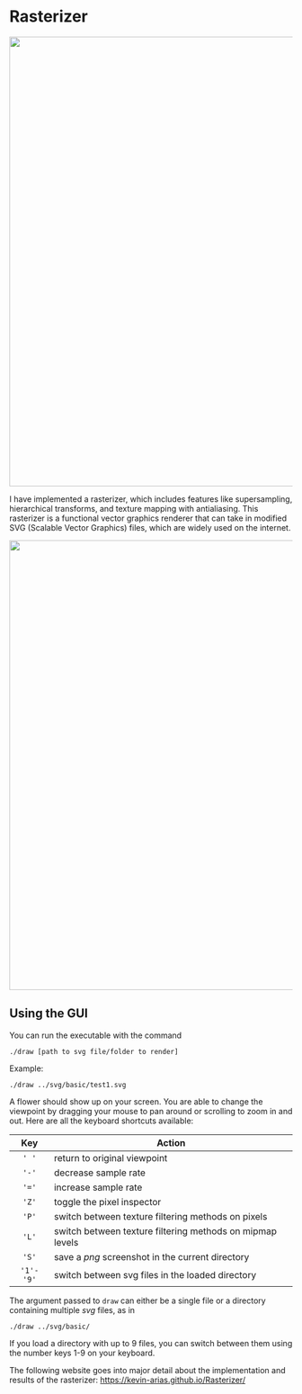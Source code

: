 # Rasterizer

<img src="https://cs184.eecs.berkeley.edu/cs184_sp16_content/article_images/3_1.jpg" width="800px" align="middle"/>

I have implemented a rasterizer, which includes features like supersampling, hierarchical transforms, and texture mapping with antialiasing. This rasterizer is a functional vector graphics renderer that can take in modified SVG (Scalable Vector Graphics) files, which are widely used on the internet.

<img src="https://cs184.eecs.berkeley.edu/cs184_sp16_content/article_images/3_7.jpg" width="800px" align="middle"/>

## Using the GUI

You can run the executable with the command

    ./draw [path to svg file/folder to render]
    
Example:
    
    ./draw ../svg/basic/test1.svg

A flower should show up on your screen. You are able to change the viewpoint by dragging your mouse to pan around or scrolling to zoom in and out. Here are all the keyboard shortcuts available:

|Key | Action|
|:-----:|------|
|`' '`  | return to original viewpoint|
|`'-'`  | decrease sample rate|
|`'='` | increase sample rate|
|`'Z'` | toggle the pixel inspector|
|`'P'` | switch between texture filtering methods on pixels|
|`'L'` | switch between texture filtering methods on mipmap levels|
|`'S'` | save a *png* screenshot in the current directory|
| `'1'-'9'`  | switch between svg files in the loaded directory|

The argument passed to `draw` can either be a single file or a directory containing multiple *svg* files, as in

    ./draw ../svg/basic/

If you load a directory with up to 9 files, you can switch between them using the number keys 1-9 on your keyboard.

The following website goes into major detail about the implementation and results of the rasterizer: https://kevin-arias.github.io/Rasterizer/

